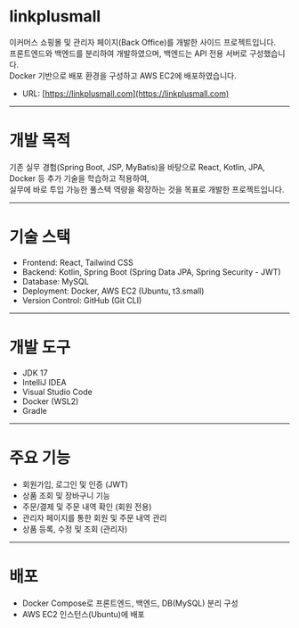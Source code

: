 # linkplusmall

이커머스 쇼핑몰 및 관리자 페이지(Back Office)를 개발한 사이드 프로젝트입니다.<br/>
프론트엔드와 백엔드를 분리하여 개발하였으며, 백엔드는 API 전용 서버로 구성했습니다.<br/>
Docker 기반으로 배포 환경을 구성하고 AWS EC2에 배포하였습니다.<br/>
- URL: [https://linkplusmall.com](https://linkplusmall.com)
---

# 개발 목적

기존 실무 경험(Spring Boot, JSP, MyBatis)을 바탕으로 React, Kotlin, JPA, Docker 등 추가 기술을 학습하고 적용하여,<br/>
실무에 바로 투입 가능한 풀스택 역량을 확장하는 것을 목표로 개발한 프로젝트입니다.

---

# 기술 스택

- Frontend: React, Tailwind CSS
- Backend: Kotlin, Spring Boot (Spring Data JPA, Spring Security - JWT)
- Database: MySQL
- Deployment: Docker, AWS EC2 (Ubuntu, t3.small)
- Version Control: GitHub (Git CLI)

---

# 개발 도구

- JDK 17
- IntelliJ IDEA
- Visual Studio Code
- Docker (WSL2)
- Gradle

---

# 주요 기능

- 회원가입, 로그인 및 인증 (JWT)
- 상품 조회 및 장바구니 기능
- 주문/결제 및 주문 내역 확인 (회원 전용)
- 관리자 페이지를 통한 회원 및 주문 내역 관리
- 상품 등록, 수정 및 조회 (관리자)
  
---

# 배포

- Docker Compose로 프론트엔드, 백엔드, DB(MySQL) 분리 구성
- AWS EC2 인스턴스(Ubuntu)에 배포
